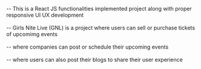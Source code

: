-- This is a React JS functionalities implemented project along with proper responsive UI UX development
<br />
<br />
-- Girls Nite Live (GNL) is a project where users can sell or purchase tickets of upcomimg events 
<br />
<br />
-- where companies can post or schedule their upcoming events 
<br />
<br />
-- where users can also post their blogs to share their user experience 
